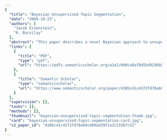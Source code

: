 ```yaml
---
{
  "title": "Bayesian Unsupervised Topic Segmentation",
  "date": "2008-10-25",
  "authors": [
    "Jacob Eisenstein",
    "R. Barzilay"
  ],
  "abstract": "This paper describes a novel Bayesian approach to unsupervised topic segmentation. Unsupervised systems for this task are driven by lexical cohesion: the tendency of well-formed segments to induce a compact and consistent lexical distribution. We show that lexical cohesion can be placed in a Bayesian context by modeling the words in each topic segment as draws from a multinomial language model associated with the segment; maximizing the observation likelihood in such a model yields a lexically-cohesive segmentation. This contrasts with previous approaches, which relied on hand-crafted cohesion metrics. The Bayesian framework provides a principled way to incorporate additional features such as cue phrases, a powerful indicator of discourse structure that has not been previously used in unsupervised segmentation systems. Our model yields consistent improvements over an array of state-of-the-art systems on both text and speech datasets. We also show that both an entropy-based analysis and a well-known previous technique can be derived as special cases of the Bayesian framework.",
  "links": [
    {
      "title": "PDF",
      "type": "pdf",
      "url": "https://pdfs.semanticscholar.org/a3a2/0b0ca8af8d5bd929bbbacdfcf96e49418f9d.pdf"
    },
    {
      "title": "Semantic Scholar",
      "type": "semanticscholar",
      "url": "https://www.semanticscholar.org/paper/410bc41c4372fd78a68cd08ad39f2a2c5156fc52"
    }
  ],
  "supervision": [],
  "tasks": [],
  "methods": [],
  "thumbnail": "bayesian-unsupervised-topic-segmentation-thumb.jpg",
  "card": "bayesian-unsupervised-topic-segmentation-card.jpg",
  "s2_paper_id": "410bc41c4372fd78a68cd08ad39f2a2c5156fc52"
}
---
```


